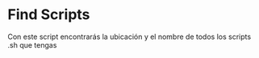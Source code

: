 # Find Scripts

Con este script encontrarás la ubicación y el nombre de todos los scripts .sh que tengas
